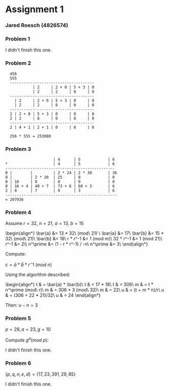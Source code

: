 # Assignment 1
### Jared Roesch (4826574)

### Problem 1
I didn't finish this one.
<!--+---+-------+---------+---------+-->
<!--| i | $e_i$ | Step 2a | Step 2b |-->
<!--+===+=======+=========+=========+-->
<!--| 4 |       |         |         |-->
<!--+---+-------+---------+---------+-->
<!--|   |       |         |         |-->
<!--+---+-------+---------+---------+-->

### Problem 2
```
  456
  555
  -------------------------------------
            | 2     | 2 + 0 | 5 + 3 | 0
            | 2     | 2     | 8     | 0
  -------------------------------------
    | 2     | 2 + 0 | 5 + 3 | 0     | 0
    | 2     | 2     | 8     | 0     | 0
  -------------------------------------
  2 | 2 + 0 | 5 + 3 | 0     | 0     | 0
  2 | 2     | 8     | 0     | 0     | 0
  -------------------------------------
  2 | 4 + 1 | 2 + 1 | 0     | 8     | 0

  256 * 555 = 253080
```

### Problem 3
```
                     | 4      | 5            | 6
*                    | 4      | 5            | 6
------------------------------------------------
0 |        |         | 2 * 24 | 2 * 30       | 36
0 |        | 2 * 20  | 25     | 0            | 0
0 | 16     | 0       | 0      | 0            | 0
0 | 16 + 4 | 40 + 7  | 73 + 6 | 60 + 3       | 6
2 | 0      | 7       | 9      | 3            | 6
-------------------------------------------------
= 207936
```

### Problem 4

Assume $r = 32$, $n = 21$, $a = 13$, $b = 15$

\begin{align*}
 \bar{a} &= 13 * 32\ (mod\ 21) \\
 \bar{a} &= 17\\
 \bar{b} &= 15 * 32\ (mod\ 21)\\
 \bar{b} &= 18\\
 r * r^-1 &= 1 (mod m)\\
 32 * r^-1 &= 1 (mod 21)\\
 r^-1 &= 2\\\\
 n^\prime &= (1 - r * r^-1) / -n\\
 n^\prime &= 3\\
\end{align*}

Compute:

$c = \bar{a} * \bar{b} * r^-1\ (mod\ n)$

Using the algorithm described:

\begin{align*}
 t & = \bar{a} * \bar{b}\\
 t & = 17 * 18\\
 t & = 306\\
 m & = t * n^\prime (mod\ r)\\
 m & = 306 * 3 (mod\ 32)\\
 m & = 22\\
 u & = (t + m * n)/r\\
 u & = (306 + 22 * 21)/32\\
 u & = 24
\end{align*}

Then:
$u - n = 3$

### Problem 5

$p = 29, a = 23, g = 10$

Compute $g^a (mod\ p):$

I didn't finish this one.

### Problem 6

$\{p,q,n,e,d\} = \{17, 23, 391, 29, 85\}$

I didn't finish this one.

